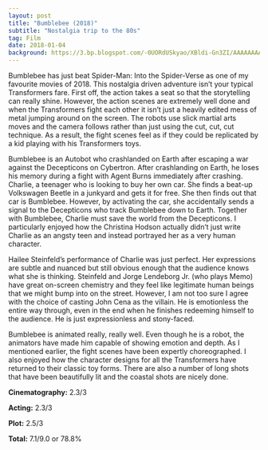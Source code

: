 ```yaml
---
layout: post
title: "Bumblebee (2018)"
subtitle: "Nostalgia trip to the 80s"
tag: Film
date: 2018-01-04
background: https://3.bp.blogspot.com/-0UORdUSkyao/XBldi-Gn3ZI/AAAAAAAAKBU/TS2TZU0TykQAC3r843q77CKBmSq_lG0mACLcBGAs/s1600/bumblebee.jpg
---
```

Bumblebee has just beat Spider-Man: Into the Spider-Verse as one of my favourite movies of 2018. This nostalgia driven adventure isn’t your typical Transformers fare. First off, the action takes a seat so that the storytelling can really shine. However, the action scenes are extremely well done and when the Transformers fight each other it isn’t just a heavily edited mess of metal jumping around on the screen. The robots use slick martial arts moves and the camera follows rather than just using the cut, cut, cut technique. As a result, the fight scenes feel as if they could be replicated by a kid playing with his Transformers toys.

Bumblebee is an Autobot who crashlanded on Earth after escaping a war against the Decepticons on Cybertron. After crashlanding on Earth, he loses his memory during a fight with Agent Burns immediately after crashing. Charlie, a teenager who is looking to buy her own car. She finds a beat-up Volkswagen Beetle in a junkyard and gets it for free. She then finds out that car is Bumblebee. However, by activating the car, she accidentally sends a signal to the Decepticons who track Bumblebee down to Earth. Together with Bumblebee, Charlie must save the world from the Decepticons. I particularly enjoyed how the Christina Hodson actually didn’t just write Charlie as an angsty teen and instead portrayed her as a very human character.

Hailee Steinfeld’s performance of Charlie was just perfect. Her expressions are subtle and nuanced but still obvious enough that the audience knows what she is thinking. Steinfeld and Jorge Lendeborg Jr. (who plays Memo) have great on-screen chemistry and they feel like legitimate human beings that we might bump into on the street. However, I am not too sure I agree with the choice of casting John Cena as the villain. He is emotionless the entire way through, even in the end when he finishes redeeming himself to the audience. He is just expressionless and stony-faced. 

Bumblebee is animated really, really well. Even though he is a robot, the animators have made him capable of showing emotion and depth. As I mentioned earlier, the fight scenes have been expertly choreographed. I also enjoyed how the character designs for all the Transformers have returned to their classic toy forms. There are also a number of long shots that have been beautifully lit and the coastal shots are nicely done.

**Cinematography:** 2.3/3

**Acting:** 2.3/3

**Plot:** 2.5/3

**Total:** 7.1/9.0 or 78.8%